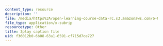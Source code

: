 ```yaml
---
content_type: resource
description: ''
file: /media/https%3A/open-learning-course-data-rc.s3.amazonaws.com/6-849-geometric-folding-algorithms-linkages-origami-polyhedra-fall-2012/f36012b06b0863a16591cf715d7ce727_VQcvVx-niG4.srt
file_type: application/x-subrip
resourcetype: Other
title: 3play caption file
uid: f36012b0-6b08-63a1-6591-cf715d7ce727
---
```

